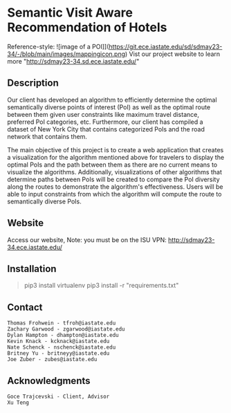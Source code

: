 # Semantic Visit Aware Recommendation of Hotels

Reference-style: 
![image of a POI]](https://git.ece.iastate.edu/sd/sdmay23-34/-/blob/main/images/mappingicon.png)
Vist our project website to learn more "http://sdmay23-34.sd.ece.iastate.edu/"

## Description
Our client has developed an algorithm to efficiently determine the optimal semantically diverse points of interest (PoI) as well as the optimal route between them given user constraints like maximum travel distance, preferred PoI categories, etc. Furthermore, our client has compiled a dataset of New York City that contains categorized PoIs and the road network that contains them.

The main objective of this project is to create a web application that creates a visualization for the algorithm mentioned above for travelers to display the optimal PoIs and the path between them as there are no current means to visualize the algorithms. Additionally, visualizations of other algorithms that determine paths between PoIs will be created to compare the PoI diversity along the routes to demonstrate the algorithm's effectiveness. Users will be able to input constraints from which the algorithm will compute the route to semantically diverse PoIs.
   
## Website
Access our website, Note: you must be on the ISU VPN: http://sdmay23-34.ece.iastate.edu/

## Installation
> pip3 install virtualenv
> pip3 install -r "requirements.txt"

## Contact
    Thomas Frohwein - tfroh@iastate.edu
    Zachary Garwood - zgarwood@iastate.edu
    Dylan Hampton - dhampton@iastate.edu
    Kevin Knack - kcknack@iastate.edu
    Nate Schenck - nschenck@iastate.edu
    Britney Yu - britneyy@iastate.edu
    Joe Zuber - zubes@iastate.edu
## Acknowledgments
    Goce Trajcevski - Client, Advisor
    Xu Teng
